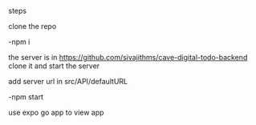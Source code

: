 steps

clone the repo

-npm i

the server is in https://github.com/sivajithms/cave-digital-todo-backend 
clone it and start the server

add server url in src/API/defaultURL

-npm start

use expo go app to view app
